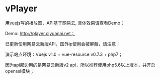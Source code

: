 # vPlayer

用vuejs写的播放器，API基于网易云, 具体效果请查看Demo；

Demo: http://player.ciyuanai.net；

已更新使用网易云新版API，国外ip使用会被屏蔽，请注意！

演示站点环境：Vuejs v1.0 + vue-resource v0.7.3 + php7；

因为api那边用的是网易云新版v2 api，所以推荐使用php5.6以上版本，并开启openssl模块；
